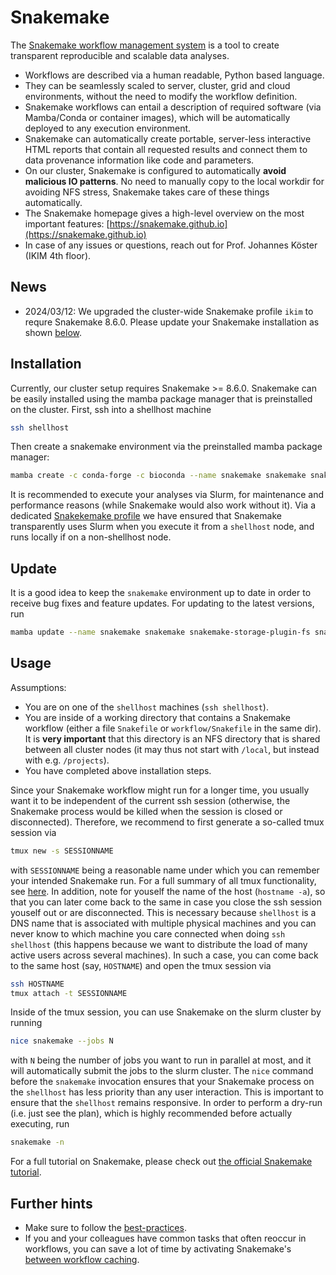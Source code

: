 # Snakemake

The [Snakemake workflow management system](https://snakemake.github.io/) is a tool to create transparent reproducible and scalable data analyses.

* Workflows are described via a human readable, Python based language.
* They can be seamlessly scaled to server, cluster, grid and cloud environments, without the need to modify the workflow definition.
* Snakemake workflows can entail a description of required software (via Mamba/Conda or container images), which will be automatically deployed to any execution environment.
* Snakemake can automatically create portable, server-less interactive HTML reports that contain all requested results and connect them to data provenance information like code and parameters.
* On our cluster, Snakemake is configured to automatically **avoid malicious IO patterns**. No need to manually copy to the local workdir for avoiding NFS stress, Snakemake takes care of these things automatically.
* The Snakemake homepage gives a high-level overview on the most important features: [https://snakemake.github.io](https://snakemake.github.io)
* In case of any issues or questions, reach out for Prof. Johannes Köster (IKIM 4th floor).

## News

* 2024/03/12: We upgraded the cluster-wide Snakemake profile `ikim` to requre Snakemake 8.6.0. Please update your Snakemake installation as shown [below](#update).

## Installation

Currently, our cluster setup requires Snakemake >= 8.6.0.
Snakemake can be easily installed using the mamba package manager that is preinstalled on the cluster.
First, ssh into a shellhost machine

```sh
ssh shellhost
```

Then create a snakemake environment via the preinstalled mamba package manager:

```sh
mamba create -c conda-forge -c bioconda --name snakemake snakemake snakemake-storage-plugin-fs snakemake-executor-plugin-slurm
```

It is recommended to execute your analyses via Slurm, for maintenance and performance reasons (while Snakemake would also work without it).
Via a dedicated [Snakekemake profile](https://github.com/IKIM-Essen/EMCP-config/blob/main/ansible/roles/snakemake/templates/profile.v8%2B.yaml.j2) we have ensured that Snakemake transparently uses Slurm when you execute it from a `shellhost` node, and runs locally if on a non-shellhost node.

## Update

It is a good idea to keep the `snakemake` environment up to date in order to receive bug fixes and feature updates.
For updating to the latest versions, run

```sh
mamba update --name snakemake snakemake snakemake-storage-plugin-fs snakemake-executor-plugin-slurm
```

## Usage

Assumptions:

* You are on one of the `shellhost` machines (`ssh shellhost`).
* You are inside of a working directory that contains a Snakemake workflow (either a file `Snakefile` or `workflow/Snakefile` in the same dir). It is **very important** that this directory is an NFS directory that is shared between all cluster nodes (it may thus not start with `/local`, but instead with e.g. `/projects`).
* You have completed above installation steps.

Since your Snakemake workflow might run for a longer time, you usually want it to be independent of the current ssh session (otherwise, the Snakemake process would be killed when the session is closed or disconnected).
Therefore, we recommend to first generate a so-called tmux session via

```sh
tmux new -s SESSIONNAME
```

with `SESSIONNAME` being a reasonable name under which you can remember your intended Snakemake run.
For a full summary of all tmux functionality, see [here](https://tmuxcheatsheet.com/).
In addition, note for youself the name of the host (`hostname -a`), so that you can later come back to the same in case you close the ssh session youself out or are disconnected.
This is necessary because `shellhost` is a DNS name that is associated with multiple physical machines and you can never know to which machine you care connected when doing `ssh shellhost` (this happens because we want to distribute the load of many active users across several machines).
In such a case, you can come back to the same host (say, `HOSTNAME`) and open the tmux session via

```sh
ssh HOSTNAME
tmux attach -t SESSIONNAME
```

Inside of the tmux session, you can use Snakemake on the slurm cluster by running

```sh
nice snakemake --jobs N
```

with `N` being the number of jobs you want to run in parallel at most, and it will automatically submit the jobs to the slurm cluster.
The `nice` command before the `snakemake` invocation ensures that your Snakemake process on the `shellhost` has less priority than any user interaction.
This is important to ensure that the `shellhost` remains responsive.
In order to perform a dry-run (i.e. just see the plan), which is highly recommended before actually executing, run

```sh
snakemake -n
```

For a full tutorial on Snakemake, please check out [the official Snakemake tutorial](https://snakemake.readthedocs.io/en/stable/tutorial/tutorial.html).

## Further hints

* Make sure to follow the [best-practices](https://snakemake.readthedocs.io/en/stable/snakefiles/best_practices.html).
* If you and your colleagues have common tasks that often reoccur in workflows, you can save a lot of time by activating Snakemake's [between workflow caching](https://snakemake.readthedocs.io/en/stable/executing/caching.html).
